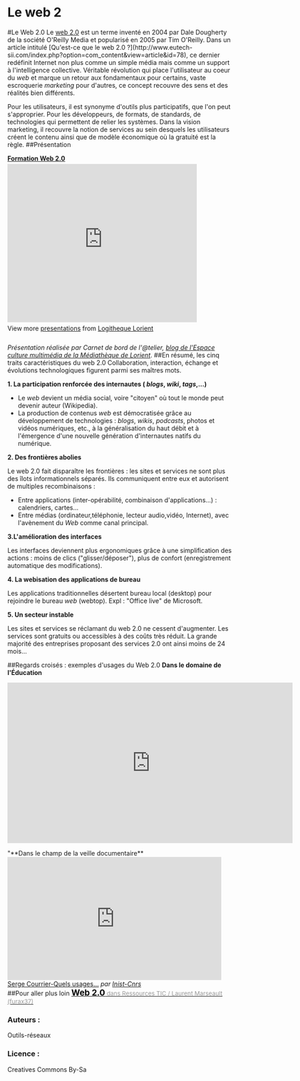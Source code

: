 # Le web 2
#Le Web 2.0
Le [web 2.0](http://fr.wikipedia.org/w/index.php?title=Web_2.0&oldid=21325642) est un terme inventé en 2004 par Dale Dougherty de la société O'Reilly Media et popularisé en 2005 par Tim O'Reilly. Dans un article intitulé [Qu'est-ce que le web 2.0 ?](http://www.eutech- sii.com/index.php?option=com_content&view=article&id=78), ce dernier redéfinit Internet non plus comme un simple média mais comme un support à l'intelligence collective. Véritable révolution qui place l'utilisateur au coeur du *web* et marque un retour aux fondamentaux pour certains, vaste escroquerie *marketing* pour d'autres, ce concept recouvre des sens et des réalités bien différents.

Pour les utilisateurs, il est synonyme d'outils plus participatifs, que l'on peut s'approprier. Pour les développeurs, de formats, de standards, de technologies qui permettent de relier les systèmes. Dans la vision marketing, il recouvre la notion de services au sein desquels les utilisateurs créent le contenu ainsi que de modèle économique où la gratuité est la règle. 
##Présentation
<div style="width:425px" id="__ss_403459"> <strong style="display:block;margin:12px 0 4px"><a href="http://www.slideshare.net/atelierlorient/formation-web-20" title="Formation Web 2.0" target="_blank">Formation Web 2.0</a></strong> <iframe src="http://www.slideshare.net/slideshow/embed_code/403459" width="425" height="355" frameborder="0" marginwidth="0" marginheight="0" scrolling="no"></iframe> <div style="padding:5px 0 12px"> View more <a href="http://www.slideshare.net/" target="_blank">presentations</a> from <a href="http://www.slideshare.net/atelierlorient" target="_blank">Logitheque Lorient</a> </div> </div>

*Présentation réalisée par Carnet de bord de l'@telier, [blog de l'Espace culture multimédia de la Médiathèque de Lorient](http://atelierlorient.wordpress.com/)*.
##En résumé, les cinq traits caractéristiques du web 2.0
Collaboration, interaction, échange et évolutions technologiques figurent parmi ses maîtres mots.

**1. La participation renforcée des internautes ( *blogs*, *wiki*, *tags*,...)**

* Le *web* devient un média social, voire "citoyen" où tout le monde peut devenir auteur (Wikipedia).
* La production de contenus *web* est démocratisée grâce au développement de technologies : *blogs*, *wikis*, *podcasts*, photos et vidéos numériques, etc., à la généralisation du haut débit et à l'émergence d'une nouvelle génération d'internautes natifs du numérique.

**2. Des frontières abolies** 

Le web 2.0 fait disparaître les frontières : les sites et services ne sont plus des îlots informationnels séparés. Ils communiquent entre eux et autorisent de multiples recombinaisons : 
* Entre applications (inter-opérabilité, combinaison d'applications...) : calendriers, cartes...
* Entre médias (ordinateur,téléphonie, lecteur audio,vidéo, Internet), avec l'avènement du *Web* comme canal principal.

**3.L'amélioration des interfaces**

Les interfaces deviennent plus ergonomiques grâce à une simplification des actions : moins de clics ("glisser/déposer"), plus de confort (enregistrement automatique des modifications).

**4. La webisation des applications de bureau**

Les applications traditionnelles désertent bureau local (desktop) pour rejoindre le bureau *web* (webtop). Expl : "Office live" de Microsoft.

**5. Un secteur instable**

Les sites et services se réclamant du web 2.0 ne cessent d'augmenter. Les services sont gratuits ou accessibles à des coûts très réduit. La grande majorité des entreprises proposant des services 2.0 ont ainsi moins de 24 mois...


##Regards croisés : exemples d'usages du Web 2.0
**Dans le domaine de l'Éducation**

<object style="height : 276px; width : 480px"><param name="movie" value="http://www.youtube.com/v/HUX3DActAic?version=3&feature=player_detailpage"><param name="allowFullScreen" value="true"><param name="allowScriptAccess" value="always"><embed src="http://www.youtube.com/v/HUX3DActAic?version=3&feature=player_detailpage" type="application/x-shockwave-flash" allowfullscreen="true" allowScriptAccess="always" width="640" height="360"></object>
<div class="clear"></div>
"**Dans le champ de la veille documentaire**

<iframe frameborder="0" width="480" height="276" src="http://www.dailymotion.com/embed/video/xgmm8e_serge-courrier-quels-usages_tech"></iframe><br /><a href="http://www.dailymotion.com/video/xgmm8e_serge-courrier-quels-usages_tech" target="_blank">Serge Courrier-Quels usages...</a> <i>par <a href="http://www.dailymotion.com/Inist-Cnrs" target="_blank">Inist-Cnrs</a></i>
<div class="clear"></div>
##Pour aller plus loin
<object width="560" height="420" id="pt-embed-4198969-442-object" type="application/x-shockwave-flash" data="http://cdn.pearltrees.com/s/embed/getApp"><param name="flashvars" value="lang=fr_FR&embedId=pt-embed-4198969-442&treeId=4198969&pearlId=33675558&treeTitle=Web%202.0&site=www.pearltrees.com%2F" /><param name="movie" value="http://cdn.pearltrees.com/s/embed/getApp" /><param name="wmode" value="opaque" /><param name="allowscriptaccess" value="always" /><a href="http://www.pearltrees.com/t/outils-reseaux-org/web-2-0/id4198969" alt="Web 2.0" style="text-decoration:underline;"><span style="font-size:14pt;color:black;font-weight:bold">Web 2.0</span><span style="font-size:10pt;color:#999999;font-weight:normal"> dans Ressources TIC / Laurent Marseault (furax37)</span></a></object>


### Auteurs :
Outils-réseaux
### Licence : 
Creatives Commons By-Sa
